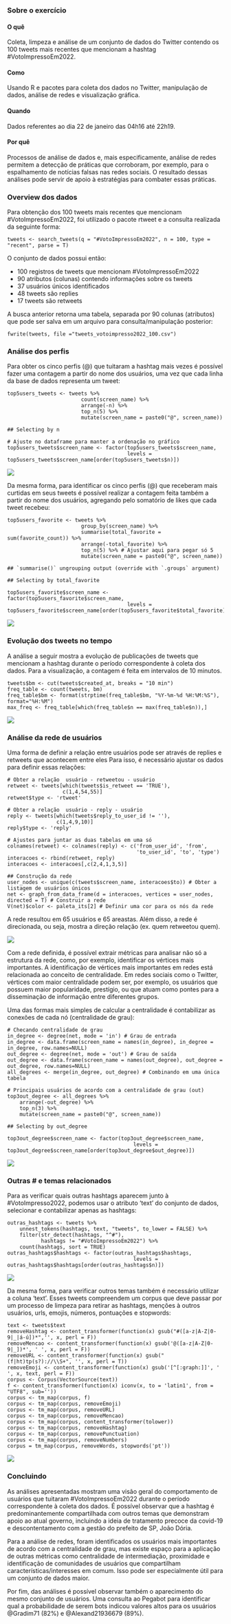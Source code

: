 
### **Sobre o exercício**

#### **O quê**

Coleta, limpeza e análise de um conjunto de dados do Twitter contendo os
100 tweets mais recentes que mencionam a hashtag \#VotoImpressoEm2022.

#### **Como**

Usando R e pacotes para coleta dos dados no Twitter, manipulação de
dados, análise de redes e visualização gráfica.

#### **Quando**

Dados referentes ao dia 22 de janeiro das 04h16 até 22h19.

#### **Por quê**

Processos de análise de dados e, mais especificamente, análise de redes
permitem a detecção de práticas que corroboram, por exemplo, para o
espalhamento de notícias falsas nas redes sociais. O resultado dessas
análises pode servir de apoio à estratégias para combater essas
práticas.

### **Overview dos dados**

Para obtenção dos 100 tweets mais recentes que mencionam
\#VotoImpressoEm2022, foi utilizado o pacote rtweet e a consulta
realizada da seguinte forma:

    tweets <- search_tweets(q = "#VotoImpressoEm2022", n = 100, type = "recent", parse = T)

O conjunto de dados possui então:

-   100 registros de tweets que mencionam \#VotoImpressoEm2022
-   90 atributos (colunas) contendo informações sobre os tweets
-   37 usuários únicos identificados
-   48 tweets são replies
-   17 tweets são retweets

A busca anterior retorna uma tabela, separada por 90 colunas (atributos)
que pode ser salva em um arquivo para consulta/manipulação posterior:

    fwrite(tweets, file ="tweets_votoimpresso2022_100.csv")

### **Análise dos perfis**

Para obter os cinco perfis (@) que tuitaram a hashtag mais vezes é
possível fazer uma contagem a partir do nome dos usuários, uma vez que
cada linha da base de dados representa um tweet:

    top5users_tweets <- tweets %>%
                            count(screen_name) %>%
                            arrange(-n) %>%
                            top_n(5) %>%
                            mutate(screen_name = paste0("@", screen_name))

    ## Selecting by n

    # Ajuste no dataframe para manter a ordenação no gráfico
    top5users_tweets$screen_name <- factor(top5users_tweets$screen_name,
                                           levels = top5users_tweets$screen_name[order(top5users_tweets$n)])

![](analiseTwitter_files/figure-gfm/unnamed-chunk-6-1.png)<!-- -->

Da mesma forma, para identificar os cinco perfis (@) que receberam mais
curtidas em seus tweets é possível realizar a contagem feita também a
partir do nome dos usuários, agregando pelo somatório de likes que cada
tweet recebeu:

    top5users_favorite <- tweets %>%
                            group_by(screen_name) %>%
                            summarise(total_favorite = sum(favorite_count)) %>%
                            arrange(-total_favorite) %>%
                            top_n(5) %>% # Ajustar aqui para pegar só 5
                            mutate(screen_name = paste0("@", screen_name))

    ## `summarise()` ungrouping output (override with `.groups` argument)

    ## Selecting by total_favorite

    top5users_favorite$screen_name <- factor(top5users_favorite$screen_name,
                                           levels = top5users_favorite$screen_name[order(top5users_favorite$total_favorite)])

![](analiseTwitter_files/figure-gfm/unnamed-chunk-8-1.png)<!-- -->

### **Evolução dos tweets no tempo**

A análise a seguir mostra a evolução de publicações de tweets que
mencionam a hashtag durante o período correspondente à coleta dos dados.
Para a visualização, a contagem é feita em intervalos de 10 minutos.

    tweets$bm <- cut(tweets$created_at, breaks = "10 min")
    freq_table <- count(tweets, bm)
    freq_table$bm <- format(strptime(freq_table$bm, "%Y-%m-%d %H:%M:%S"), format="%H:%M")
    max_freq <- freq_table[which(freq_table$n == max(freq_table$n)),]

![](analiseTwitter_files/figure-gfm/tweets-1.png)<!-- -->

### **Análise da rede de usuários**

Uma forma de definir a relação entre usuários pode ser através de
replies e retweets que acontecem entre eles Para isso, é necessário
ajustar os dados para definir essas relações:

    # Obter a relação  usuário - retweetou - usuário
    retweet <- tweets[which(tweets$is_retweet == 'TRUE'),
                      c(1,4,54,55)]
    retweet$type <- 'rtweet'

    # Obter a relação  usuário - reply - usuário
    reply <- tweets[which(tweets$reply_to_user_id != ''),
                    c(1,4,9,10)]
    reply$type <- 'reply'

    # Ajustes para juntar as duas tabelas em uma só
    colnames(retweet) <- colnames(reply) <- c('from_user_id', 'from',
                                              'to_user_id', 'to', 'type')
    interacoes <- rbind(retweet, reply)
    interacoes <- interacoes[,c(2,4,1,3,5)]

    ## Construção da rede
    user_nodes <- unique(c(tweets$screen_name, interacoes$to)) # Obter a listagem de usuários únicos
    net <- graph_from_data_frame(d = interacoes, vertices = user_nodes, directed = T) # Construir a rede
    V(net)$color <- paleta_its[2] # Definir uma cor para os nós da rede

A rede resultou em 65 usuários e 65 areastas. Além disso, a rede é
direcionada, ou seja, mostra a direção relação (ex. quem retweetou
quem).

![](analiseTwitter_files/figure-gfm/unnamed-chunk-11-1.png)<!-- -->

Com a rede definida, é possível extrair métricas para analisar não só a
estrutura da rede, como, por exemplo, identificar os vértices mais
importantes. A identificação de vértices mais importantes em redes está
relacionada ao conceito de centralidade. Em redes sociais como o
Twitter, vértices com maior centralidade podem ser, por exemplo, os
usuários que possuem maior popularidade, prestígio, ou que atuam como
pontes para a disseminação de informação entre diferentes grupos.

Uma das formas mais simples de calcular a centralidade é contabilizar as
conexões de cada nó (centralidade de grau):

    # Checando centralidade de grau
    in_degree <- degree(net, mode = 'in') # Grau de entrada
    in_degree <- data.frame(screen_name = names(in_degree), in_degree = in_degree, row.names=NULL)
    out_degree <- degree(net, mode = 'out') # Grau de saída
    out_degree <- data.frame(screen_name = names(out_degree), out_degree = out_degree, row.names=NULL)
    all_degrees <- merge(in_degree, out_degree) # Combinando em uma única tabela

    # Principais usuários de acordo com a centralidade de grau (out)
    top3out_degree <- all_degrees %>%
        arrange(-out_degree) %>%
        top_n(3) %>%
        mutate(screen_name = paste0("@", screen_name))

    ## Selecting by out_degree

    top3out_degree$screen_name <- factor(top3out_degree$screen_name,
                                             levels = top3out_degree$screen_name[order(top3out_degree$out_degree)])

![](analiseTwitter_files/figure-gfm/unnamed-chunk-13-1.png)<!-- -->

### **Outras \# e temas relacionados**

Para as verificar quais outras hashtags aparecem junto à
\#VotoImpresso2022, podemos usar o atributo ‘text’ do conjunto de dados,
selecionar e contabilizar apenas as hashtags:

    outras_hashtags <- tweets %>%
        unnest_tokens(hashtags, text, "tweets", to_lower = FALSE) %>%
        filter(str_detect(hashtags, "^#"),
               hashtags != "#VotoImpressoEm2022") %>%
        count(hashtags, sort = TRUE)
    outras_hashtags$hashtags <- factor(outras_hashtags$hashtags,
                                             levels = outras_hashtags$hashtags[order(outras_hashtags$n)])

![](analiseTwitter_files/figure-gfm/unnamed-chunk-15-1.png)<!-- -->

Da mesma forma, para verificar outros temas também é necessário utilizar
a coluna ‘text’. Esses tweets compreendem um corpus que deve passar por
um processo de limpeza para retirar as hashtags, menções à outros
usuários, urls, emojis, números, pontuações e stopwords:

    text <- tweets$text
    removeHashtag <- content_transformer(function(x) gsub("#([a-z|A-Z|0-9|_|á-ú])*",'', x, perl = F))
    removeMencao <- content_transformer(function(x) gsub('@([a-z|A-Z|0-9|_])*', ' ', x, perl = F))
    removeURL <- content_transformer(function(x) gsub("(f|ht)tp(s?)://\\S+", '', x, perl = T))
    removeEmoji <- content_transformer(function(x) gsub('[^[:graph:]]', ' ', x, text, perl = F))
    corpus <- Corpus(VectorSource(text))
    f <- content_transformer(function(x) iconv(x, to = 'latin1', from = "UTF8", sub=''))
    corpus <- tm_map(corpus, f)
    corpus <- tm_map(corpus, removeEmoji)
    corpus <- tm_map(corpus, removeURL)
    corpus <- tm_map(corpus, removeMencao)
    corpus <- tm_map(corpus, content_transformer(tolower))
    corpus <- tm_map(corpus, removeHashtag)
    corpus <- tm_map(corpus, removePunctuation)
    corpus <- tm_map(corpus, removeNumbers)
    corpus = tm_map(corpus, removeWords, stopwords('pt'))

![](analiseTwitter_files/figure-gfm/unnamed-chunk-17-1.png)<!-- -->

### **Concluindo**

As análises apresentadas mostram uma visão geral do comportamento de
usuários que tuitaram \#VotoImpressoEm2022 durante o período
correspondente à coleta dos dados. É possível observar que a hashtag é
predominantemente compartilhada com outros temas que demonstram apoio ao
atual governo, incluindo a ideia de tratamento precoce da covid-19 e
descontentamento com a gestão do prefeito de SP, João Dória.

Para a análise de redes, foram identificados os usuários mais
importantes de acordo com a centralidade de grau, mas existe espaço para
a aplicação de outras métricas como centralidade de intermediação,
proximidade e identificação de comunidades de usuários que compartilham
características/interesses em comum. Isso pode ser especialmente útil
para um conjunto de dados maior.

Por fim, das análises é possível observar também o aparecimento do mesmo
conjunto de usuários. Uma consulta ao Pegabot para identificar qual a
probabilidade de serem bots indicou valores altos para os usuários
@Gradim71 (82%) e @Alexand21936679 (89%).
